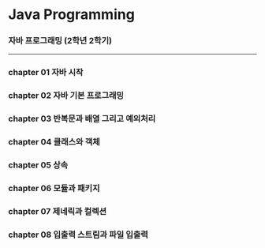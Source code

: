 # Java Programming

### 자바 프로그래밍 (2학년 2학기)

---

### chapter 01 자바 시작

### chapter 02 자바 기본 프로그래밍

### chapter 03 반복문과 배열 그리고 예외처리

### chapter 04 클래스와 객체

### chapter 05 상속

### chapter 06 모듈과 패키지

### chapter 07 제네릭과 컬렉션

### chapter 08 입출력 스트림과 파일 입출력

